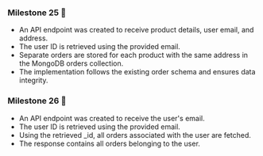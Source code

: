 ### Milestone 25 📝

- An API endpoint was created to receive product details, user email, and address.
- The user ID is retrieved using the provided email.
- Separate orders are stored for each product with the same address in the MongoDB orders collection.
- The implementation follows the existing order schema and ensures data integrity.


### Milestone 26 📝

- An API endpoint was created to receive the user's email.
- The user ID is retrieved using the provided email.
- Using the retrieved _id, all orders associated with the user are fetched.
- The response contains all orders belonging to the user.